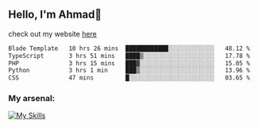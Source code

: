 
## Hello, I'm Ahmad👋

check out my website [here](https://ahmadalwi.com/)

<!--START_SECTION:waka-->

```txt
Blade Template   10 hrs 26 mins  ████████████░░░░░░░░░░░░░   48.12 %
TypeScript       3 hrs 51 mins   ████▒░░░░░░░░░░░░░░░░░░░░   17.78 %
PHP              3 hrs 15 mins   ███▓░░░░░░░░░░░░░░░░░░░░░   15.05 %
Python           3 hrs 1 min     ███▒░░░░░░░░░░░░░░░░░░░░░   13.96 %
CSS              47 mins         █░░░░░░░░░░░░░░░░░░░░░░░░   03.65 %
```

<!--END_SECTION:waka-->

### My arsenal:

[![My Skills](https://skillicons.dev/icons?i=js,ts,py,go,react,nextjs,svelte,nodejs,django,tailwind,html,css,sass,firebase,mongodb,postgres,mysql,redis,git,github,docker,vscode,figma,godot)](https://skillicons.dev)

